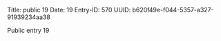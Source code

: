 Title: public 19
Date: 19
Entry-ID: 570
UUID: b620f49e-f044-5357-a327-91939234aa38

Public entry 19
